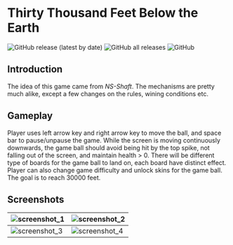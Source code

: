 # Thirty Thousand Feet Below the Earth

![GitHub release (latest by date)](https://img.shields.io/github/v/release/MaxsLi/ThirtyThousandFeetBelowTheEarth)
![GitHub all releases](https://img.shields.io/github/downloads/MaxsLi/ThirtyThousandFeetBelowTheEarth/total)
![GitHub](https://img.shields.io/github/license/MaxsLi/ThirtyThousandFeetBelowTheEarth)

## Introduction

The idea of this game came from *NS-Shaft*. The mechanisms are pretty much alike, except a few changes on the rules, wining conditions etc.

## Gameplay

Player uses left arrow key and right arrow key to move the ball, and space bar to pause/unpause the game. While the screen is moving continuously downwards, the game ball should avoid being hit by the top spike, not falling out of the screen, and maintain health > 0. There will be different type of boards for the game ball to land on, each board have distinct effect. Player can also change game difficulty and unlock skins for the game ball. The goal is to reach 30000 feet.

## Screenshots

![screenshot_1](/application/screenshots/screenshot_1.png)|![screenshot_2](/application/screenshots/screenshot_2.png)
--- | ---
![screenshot_3](/application/screenshots/screenshot_3.png)|![screenshot_4](/application/screenshots/screenshot_4.png)
